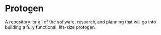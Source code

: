 # Protogen
A repository for all of the software, research, and planning that will go into building a fully functional, life-size protogen.

